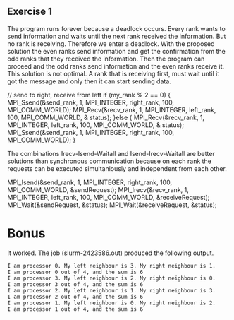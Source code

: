 ## Exercise 1
The program runs forever because a deadlock occurs. Every rank wants to send information and waits until the next rank received the information. But no rank is receiving. Therefore we enter a deadlock. With the proposed solution the even ranks send information and get the confirmation from the odd ranks that they received the information. Then the program can proceed and the odd ranks send information and the even ranks receive it. This solution is not optimal. A rank that is receiving first, must wait until it got the message and only then it can start sending data.

  // send to right, receive from left
  if (my_rank % 2 == 0)
  {
      MPI_Ssend(&send_rank, 1, MPI_INTEGER, right_rank, 100, MPI_COMM_WORLD);
      MPI_Recv(&recv_rank, 1, MPI_INTEGER, left_rank, 100, MPI_COMM_WORLD, & status);
  }else
  {
      MPI_Recv(&recv_rank, 1, MPI_INTEGER, left_rank, 100, MPI_COMM_WORLD, & status);
      MPI_Ssend(&send_rank, 1, MPI_INTEGER, right_rank, 100, MPI_COMM_WORLD);
  }

The combinations Irecv-Isend-Waitall and Isend-Irecv-Waitall are better solutions than synchronous communication because on each rank the requests can be executed simultaniously and independent from each other.

  MPI_Isend(&send_rank, 1, MPI_INTEGER, right_rank, 100, MPI_COMM_WORLD, &sendRequest);
  MPI_Irecv(&recv_rank, 1, MPI_INTEGER, left_rank, 100, MPI_COMM_WORLD, &receiveRequest);
  MPI_Wait(&sendRequest, &status);
  MPI_Wait(&receiveRequest, &status);

# Bonus
It worked. The job (slurm-2423586.out) produced the following output.

    I am processor 0. My left neighbour is 3. My right neighbour is 1.
    I am processor 0 out of 4, and the sum is 6
    I am processor 3. My left neighbour is 2. My right neighbour is 0.
    I am processor 3 out of 4, and the sum is 6
    I am processor 2. My left neighbour is 1. My right neighbour is 3.
    I am processor 2 out of 4, and the sum is 6
    I am processor 1. My left neighbour is 0. My right neighbour is 2.
    I am processor 1 out of 4, and the sum is 6